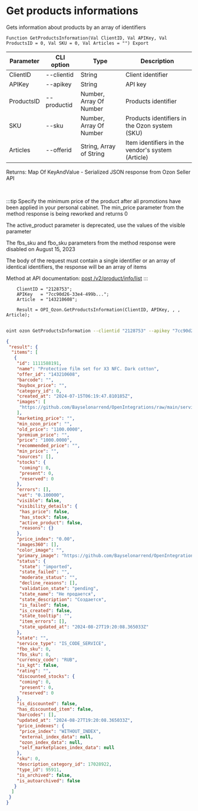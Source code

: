 ﻿---
sidebar_position: 2
---

# Get products informations
 Gets information about products by an array of identifiers



`Function GetProductsInformation(Val ClientID, Val APIKey, Val ProductsID = 0, Val SKU = 0, Val Articles = "") Export`

  | Parameter | CLI option | Type | Description |
  |-|-|-|-|
  | ClientID | --clientid | String | Client identifier |
  | APIKey | --apikey | String | API key |
  | ProductsID | --productid | Number, Array Of Number | Products identifier |
  | SKU | --sku | Number, Array Of Number | Products identifiers in the Ozon system (SKU) |
  | Articles | --offerid | String, Array of String | Item identifiers in the vendor's system (Article) |

  
  Returns:  Map Of KeyAndValue - Serialized JSON response from Ozon Seller API

<br/>

:::tip
Specify the minimum price of the product after all promotions have been applied in your personal cabinet. The min_price parameter from the method response is being reworked and returns 0

 The active_product parameter is deprecated, use the values of the visible parameter

 The fbs_sku and fbo_sku parameters from the method response were disabled on August 15, 2023

 The body of the request must contain a single identifier or an array of identical identifiers, the response will be an array of items

 Method at API documentation: [post /v2/product/info/list](https://docs.ozon.ru/api/seller/#operation/ProductAPI_GetProductInfoListV2)
:::
<br/>


```bsl title="Code example"
    ClientID = "2128753";
    APIKey   = "7cc90d26-33e4-499b...";
    Article  = "143210608";

    Result = OPI_Ozon.GetProductsInformation(ClientID, APIKey, , , Article);
```



```sh title="CLI command example"
    
oint ozon GetProductsInformation --clientid "2128753" --apikey "7cc90d26-33e4-499b..." --productid %productid% --sku %sku% --offerid %offerid%

```

```json title="Result"
{
 "result": {
  "items": [
   {
    "id": 1111588191,
    "name": "Protective film set for X3 NFC. Dark cotton",
    "offer_id": "143210608",
    "barcode": "",
    "buybox_price": "",
    "category_id": 0,
    "created_at": "2024-07-15T06:19:47.810185Z",
    "images": [
     "https://github.com/Bayselonarrend/OpenIntegrations/raw/main/service/test_data/picture2.jpg"
    ],
    "marketing_price": "",
    "min_ozon_price": "",
    "old_price": "1100.0000",
    "premium_price": "",
    "price": "1000.0000",
    "recommended_price": "",
    "min_price": "",
    "sources": [],
    "stocks": {
     "coming": 0,
     "present": 0,
     "reserved": 0
    },
    "errors": [],
    "vat": "0.100000",
    "visible": false,
    "visibility_details": {
     "has_price": false,
     "has_stock": false,
     "active_product": false,
     "reasons": {}
    },
    "price_index": "0.00",
    "images360": [],
    "color_image": "",
    "primary_image": "https://github.com/Bayselonarrend/OpenIntegrations/raw/main/service/test_data/picture.jpg",
    "status": {
     "state": "imported",
     "state_failed": "",
     "moderate_status": "",
     "decline_reasons": [],
     "validation_state": "pending",
     "state_name": "Не продается",
     "state_description": "Создается",
     "is_failed": false,
     "is_created": false,
     "state_tooltip": "",
     "item_errors": [],
     "state_updated_at": "2024-08-27T19:20:08.365033Z"
    },
    "state": "",
    "service_type": "IS_CODE_SERVICE",
    "fbo_sku": 0,
    "fbs_sku": 0,
    "currency_code": "RUB",
    "is_kgt": false,
    "rating": "",
    "discounted_stocks": {
     "coming": 0,
     "present": 0,
     "reserved": 0
    },
    "is_discounted": false,
    "has_discounted_item": false,
    "barcodes": [],
    "updated_at": "2024-08-27T19:20:08.365033Z",
    "price_indexes": {
     "price_index": "WITHOUT_INDEX",
     "external_index_data": null,
     "ozon_index_data": null,
     "self_marketplaces_index_data": null
    },
    "sku": 0,
    "description_category_id": 17028922,
    "type_id": 95911,
    "is_archived": false,
    "is_autoarchived": false
   }
  ]
 }
}
```
